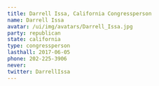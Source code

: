 ```yaml
---
title: Darrell Issa, California Congressperson
name: Darrell Issa
avatar: /ui/img/avatars/Darrell_Issa.jpg
party: republican
state: california
type: congressperson
lasthall: 2017-06-05
phone: 202-225-3906
never: 
twitter: DarrellIssa
---
```

